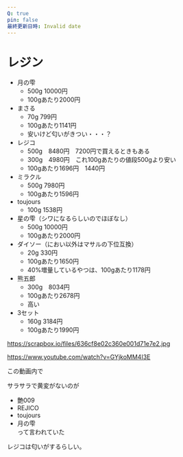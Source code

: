 ```yaml
---
Q: true
pin: false
最終更新日時: Invalid date
---
```

# レジン

- 月の雫
    - 500g 10000円
    - 100gあたり2000円
- まさる
    - 70g 799円
    - 100gあたり1141円
    - 安いけど匂いがきつい・・・？
- レジコ
    - 500g　8480円　7200円で買えるときもある
    - 300g　4980円　これ100gあたりの値段500gより安い
    - 100gあたり1696円　1440円
- ミラクル
    - 500g 7980円
    - 100gあたり1596円
- toujours
    - 100g 1538円
- 星の雫（シワになるらしいのでほぼなし）
    - 500g 10000円
    - 100gあたり2000円
- ダイソー（におい以外はマサルの下位互換）
    - 20g 330円
    - 100gあたり1650円
    - 40%増量しているやつは、100gあたり1178円
- 熊五郎
    - 300g　8034円
    - 100gあたり2678円
    - 高い
- 3セット
    - 160g 3184円
    - 100gあたり1990円

https://scrapbox.io/files/636cf8e02c360e001d71e7e2.jpg

https://www.youtube.com/watch?v=GYjkoMM4I3E

この動画内で

サラサラで黄変がないのが

- 艶009  
- REJICO  
- toujours  
- 月の雫  
って言われていた  

レジコは匂いがするらしい。